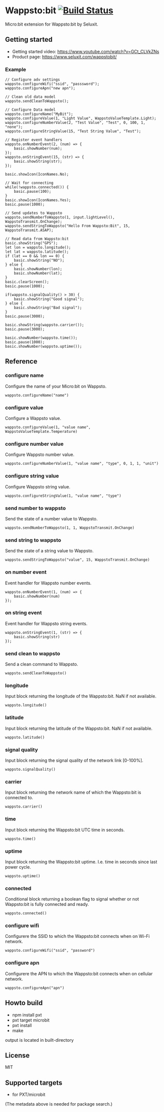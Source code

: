 # Wappsto:bit [![Build Status](https://travis-ci.com/Wappsto/pxt-wappsto.svg?branch=master)](https://travis-ci.com/Wappsto/pxt-wappsto)

Micro:bit extension for Wappsto:bit by Seluxit.

## Getting started
* Getting started video: https://www.youtube.com/watch?v=GCt_CLVkZNs
* Product page: https://www.seluxit.com/wappstobit/

### Example

```blocks
// Configure adv settings
wappsto.configureWifi("ssid", "passsword");
wappsto.configureApn("new apn");

// Clean old data model
wappsto.sendCleanToWappsto();

// Configure Data model
wappsto.configureName("MyBit");
wappsto.configureValue(1, "Light Value", WappstoValueTemplate.Light);
wappsto.configureNumberValue(2, "Test Value", "Test", 0, 100, 1, "none");
wappsto.configureStringValue(15, "Test String Value", "Test");

// Register event handlers
wappsto.onNumberEvent(2, (num) => {
    basic.showNumber(num);
});
wappsto.onStringEvent(15, (str) => {
    basic.showString(str);
});

basic.showIcon(IconNames.No);

// Wait for connecting
while(!wappsto.connected()) {
    basic.pause(100);
}
basic.showIcon(IconNames.Yes);
basic.pause(1000);

// Send updates to Wappsto
wappsto.sendNumberToWappsto(1, input.lightLevel(), WappstoTransmit.OnChange);
wappsto.sendStringToWappsto("Hello From Wappsto:Bit", 15, WappstoTransmit.ASAP);

// Read data from Wappsto:bit
basic.showString("GPS");
let lon = wappsto.longitude();
let lat = wappsto.latitude();
if (lat == 0 && lon == 0) {
    basic.showString("NO");
} else {
    basic.showNumber(lon);
    basic.showNumber(lat);
}
basic.clearScreen();
basic.pause(1000);

if(wappsto.signalQuality() > 30) {
    basic.showString("Good signal");
} else {
    basic.showString("Bad signal");
}
basic.pause(3000);

basic.showString(wappsto.carrier());
basic.pause(3000);

basic.showNumber(wappsto.time());
basic.pause(1000);
basic.showNumber(wappsto.uptime());
```



## Reference

### configure name

Configure the name of your Micro:bit on Wappsto.

```sig
wappsto.configureName("name")
```

### configure value

Configure a Wappsto value.

```sig
wappsto.configureValue(1, "value name", WappstoValueTemplate.Temperature)
```

### configure number value

Configure Wappsto number value.

```sig
wappsto.configureNumberValue(1, "value name", "type", 0, 1, 1, "unit")
```

### configure string value

Configure Wappsto string value.

```sig
wappsto.configureStringValue(1, "value name", "type")
```

### send number to wappsto

Send the state of a number value to Wappsto.

```sig
wappsto.sendNumberToWappsto(1, 1, WappstoTransmit.OnChange)
```

### send string to wappsto

Send the state of a string value to Wappsto.

```sig
wappsto.sendStringToWappsto("value", 15, WappstoTransmit.OnChange)
```

### on number event

Event handler for Wappsto number events.

```sig
wappsto.onNumberEvent(1, (num) => {
    basic.showNumber(num)
});
```

### on string event

Event handler for Wappsto string events.

```sig
wappsto.onStringEvent(1, (str) => {
    basic.showString(str)
});
```

### send clean to wappsto

Send a clean command to Wappsto.

```sig
wappsto.sendCleanToWappsto()
```

### longitude

Input block returning the longitude of the Wappsto:bit. NaN if not available.

```sig
wappsto.longitude()
```

### latitude

Input block returning the latitude of the Wappsto:bit. NaN if not available.

```sig
wappsto.latitude()
```

### signal quality

Input block returning the signal quality of the network link [0-100%].

```sig
wappsto.signalQuality()
```

### carrier

Input block returning the network name of which the Wappsto:bit is connected to.

```sig
wappsto.carrier()
```

### time

Input block returning the Wappsto:bit UTC time in seconds.

```sig
wappsto.time()
```

### uptime

Input block returning the Wappsto:bit uptime. I.e. time in seconds since last power cycle.

```sig
wappsto.uptime()
```

### connected

Conditional block returning a boolean flag to signal whether or not Wappsto:bit is fully connected and ready.

```sig
wappsto.connected()
```

### configure wifi

Configurere the SSID to which the Wappsto:bit connects when on Wi-Fi network.

```sig
wappsto.configureWifi("ssid", "password")
```

### configure apn

Configurere the APN to which the Wappsto:bit connects when on cellular network.

```sig
wappsto.configureApn("apn")
```

## Howto build
* npm install pxt
* pxt target microbit
* pxt install
* make

output is located in built-directory

## License

MIT

## Supported targets

* for PXT/microbit

(The metadata above is needed for package search.)
